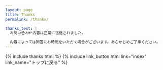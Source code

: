 ```yaml
---
layout: page
title: Thanks
permalink: /thanks/

thanks_text: |
  お問い合わせ内容は正常に送信されました。

  内容によっては回答にお時間をいただく場合がございます。あらかじめご了承ください。
---
```


<section>
  {% include thanks.html %}
  {% include link_button.html link="index" link_name="トップに戻る" %}
</section>